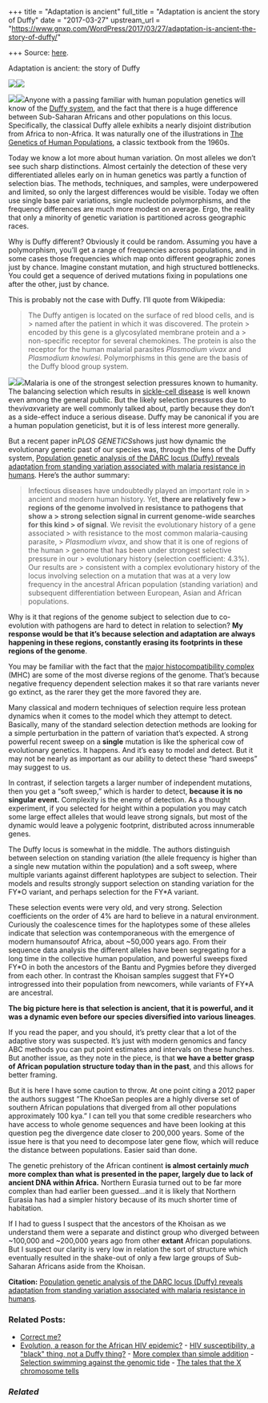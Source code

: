 +++
title = "Adaptation is ancient"
full_title = "Adaptation is ancient the story of Duffy"
date = "2017-03-27"
upstream_url = "https://www.gnxp.com/WordPress/2017/03/27/adaptation-is-ancient-the-story-of-duffy/"

+++
Source: [here](https://www.gnxp.com/WordPress/2017/03/27/adaptation-is-ancient-the-story-of-duffy/).

Adaptation is ancient: the story of Duffy

[![](https://i0.wp.com/gnxp.com/WordPress/wp-content/uploads/2017/03/journal.pgen_.1006560.g001.png?resize=600%2C450)![](https://i0.wp.com/gnxp.com/WordPress/wp-content/uploads/2017/03/journal.pgen_.1006560.g001.png?resize=600%2C450)](http://journals.plos.org/plosgenetics/article?id=10.1371/journal.pgen.1006560)

[![](https://i0.wp.com/gnxp.com/WordPress/wp-content/uploads/2017/03/41Tr20c6M3L._SX328_BO1204203200_.jpg?resize=250%2C378)![](https://i0.wp.com/gnxp.com/WordPress/wp-content/uploads/2017/03/41Tr20c6M3L._SX328_BO1204203200_.jpg?resize=250%2C378)](https://www.amazon.com/exec/obidos/ASIN/0486406938/geneexpressio-20)Anyone with a passing familiar with human population genetics will know of the [Duffy system](https://en.wikipedia.org/wiki/Duffy_antigen_system), and the fact that there is a huge difference between Sub-Saharan Africans and other populations on this locus. Specifically, the classical Duffy allele exhibits a nearly disjoint distribution from Africa to non-Africa. It was naturally one of the illustrations in [The Genetics of Human Populations](https://www.amazon.com/exec/obidos/ASIN/0486406938/geneexpressio-20), a classic textbook from the 1960s.

Today we know a lot more about human variation. On most alleles we don’t see such sharp distinctions. Almost certainly the detection of these very differentiated alleles early on in human genetics was partly a function of selection bias. The methods, techniques, and samples, were underpowered and limited, so only the largest differences would be visible. Today we often use single base pair variations, single nucleotide polymorphisms, and the frequency differences are much more modest on average. Ergo, the reality that only a minority of genetic variation is partitioned across geographic races.

Why is Duffy different? Obviously it could be random. Assuming you have a polymorphism, you’ll get a range of frequencies across populations, and in some cases those frequencies which map onto different geographic zones just by chance. Imagine constant mutation, and high structured bottlenecks. You could get a sequence of derived mutations fixing in populations one after the other, just by chance.

This is probably not the case with Duffy. I’ll quote from Wikipedia:

> The Duffy antigen is located on the surface of red blood cells, and is > named after the patient in which it was discovered. The protein > encoded by this gene is a glycosylated membrane protein and a > non-specific receptor for several chemokines. The protein is also the receptor for the human malarial parasites *Plasmodium vivax* and *Plasmodium knowlesi*. Polymorphisms in this gene are the basis of the Duffy blood group system.

[![](https://i0.wp.com/gnxp.com/WordPress/wp-content/uploads/2017/03/51-SOICQfSL._SX334_BO1204203200_.jpg?resize=250%2C371)![](https://i0.wp.com/gnxp.com/WordPress/wp-content/uploads/2017/03/51-SOICQfSL._SX334_BO1204203200_.jpg?resize=250%2C371)](https://www.amazon.com/exec/obidos/ASIN/0471409510/geneexpressio-20)Malaria is one of the strongest selection pressures known to humanity. The balancing selection which results in [sickle-cell disease](https://en.wikipedia.org/wiki/Sickle-cell_disease#Genetics) is well known even among the general public. But the likely selection pressures due to the*vivax*variety are well commonly talked about, partly because they don’t as a side-effect induce a serious disease. Duffy may be canonical if you are a human population geneticist, but it is of less interest more generally.

But a recent paper in*PLOS GENETICS*shows just how dynamic the evolutionary genetic past of our species was, through the lens of the Duffy system, [Population genetic analysis of the DARC locus (Duffy) reveals adaptation from standing variation associated with malaria resistance in humans](http://journals.plos.org/plosgenetics/article?id=10.1371/journal.pgen.1006560). Here’s the author summary:

> Infectious diseases have undoubtedly played an important role in > ancient and modern human history. Yet, **there are relatively few > regions of the genome involved in resistance to pathogens that show a > strong selection signal in current genome-wide searches for this kind > of signal**. We revisit the evolutionary history of a gene associated > with resistance to the most common malaria-causing parasite, > *Plasmodium* *vivax*, and show that it is one of regions of the human > genome that has been under strongest selective pressure in our > evolutionary history (selection coefficient: 4.3%). Our results are > consistent with a complex evolutionary history of the locus involving selection on a mutation that was at a very low frequency in the ancestral African population (standing variation) and subsequent differentiation between European, Asian and African populations.

Why is it that regions of the genome subject to selection due to co-evolution with pathogens are hard to detect in relation to selection? **My response would be that it’s because selection and adaptation are always happening in these regions, constantly erasing its footprints in these regions of the genome**.

You may be familiar with the fact that the [major histocompatibility complex](https://en.wikipedia.org/wiki/Major_histocompatibility_complex) (MHC) are some of the most diverse regions of the genome. That’s because negative frequency dependent selection makes it so that rare variants never go extinct, as the rarer they get the more favored they are.

Many classical and modern techniques of selection require less protean dynamics when it comes to the model which they attempt to detect. Basically, many of the standard selection detection methods are looking for a simple perturbation in the pattern of variation that’s expected. A strong powerful recent sweep on a **single** mutation is like the spherical cow of evolutionary genetics. It happens. And it’s easy to model and detect. But it may not be nearly as important as our ability to detect these “hard sweeps” may suggest to us.

In contrast, if selection targets a larger number of independent mutations, then you get a “soft sweep,” which is harder to detect, **because it is no singular event.** Complexity is the enemy of detection. As a thought experiment, if you selected for height within a population you may catch some large effect alleles that would leave strong signals, but most of the dynamic would leave a polygenic footprint, distributed across innumerable genes.

The Duffy locus is somewhat in the middle. The authors distinguish between selection on standing variation (the allele frequency is higher than a single new mutation within the population) and a soft sweep, where multiple variants against different haplotypes are subject to selection. Their models and results strongly support selection on standing variation for the FY\*O variant, and perhaps selection for the FY\*A variant.

These selection events were very old, and very strong. Selection coefficients on the order of 4% are hard to believe in a natural environment. Curiously the coalescence times for the haplotypes some of these alleles indicate that selection was contemporaneous with the emergence of modern humans*out*of Africa, about \~50,000 years ago. From their sequence data analysis the different alleles have been segregating for a long time in the collective human population, and powerful sweeps fixed FY\*O in both the ancestors of the Bantu and Pygmies before they diverged from each other. In contrast the Khoisan samples suggest that FY\*O introgressed into their population from newcomers, while variants of FY\*A are ancestral.

**The big picture here is that selection is ancient, that it is powerful, and it was a dynamic even before our species diversified into various lineages**.

If you read the paper, and you should, it’s pretty clear that a lot of the adaptive story was suspected. It’s just with modern genomics and fancy ABC methods you can put point estimates and intervals on these hunches. But another issue, as they note in the piece, is that **we have a better grasp of African population structure today than in the past**, and this allows for better framing.

But it is here I have some caution to throw. At one point citing a 2012 paper the authors suggest “The KhoeSan peoples are a highly diverse set of southern African populations that diverged from all other populations approximately 100 kya.” I can tell you that some credible researchers who have access to whole genome sequences and have been looking at this question peg the divergence date closer to 200,000 years. Some of the issue here is that you need to decompose later gene flow, which will reduce the distance between populations. Easier said than done.

The genetic prehistory of the African continent **is almost certainly *much* more complex than what is presented in the paper, largely due to lack of ancient DNA within Africa.** Northern Eurasia turned out to be far more complex than had earlier been guessed…and it is likely that Northern Eurasia has had a simpler history because of its much shorter time of habitation.

If I had to guess I suspect that the ancestors of the Khoisan as we understand them were a separate and distinct group who diverged between \~100,000 and \~200,000 years ago from other **extant** African populations. But I suspect our clarity is very low in relation the sort of structure which eventually resulted in the shake-out of only a few large groups of Sub-Saharan Africans aside from the Khoisan.

**Citation:** [Population genetic analysis of the DARC locus (Duffy) reveals adaptation from standing variation associated with malaria resistance in humans](http://journals.plos.org/plosgenetics/article?id=10.1371/journal.pgen.1006560).

### Related Posts:

- [Correct me?](https://www.gnxp.com/WordPress/2006/03/29/correct-me/)
- [Evolution, a reason for the African HIV
  epidemic?](https://www.gnxp.com/WordPress/2008/07/16/evolution-a-reason-for-the-african-hiv-epidemic/) - [HIV susceptibility, a "black" thing, not a Duffy
  thing?](https://www.gnxp.com/WordPress/2008/07/19/hiv-susceptibility-a-black-thing-not-a-duffy-thing/) - [More complex than simple
  addition](https://www.gnxp.com/WordPress/2006/12/26/more-complex-than-simple-addition/) - [Selection swimming against the genomic
  tide](https://www.gnxp.com/WordPress/2017/10/22/selection-swimming-against-the-genomic-tide/) - [The tales that the X chromosome
  tells](https://www.gnxp.com/WordPress/2010/02/04/the-tales-that-the-x-chromosome-tells/)

### *Related*

[](https://www.addtoany.com/add_to/facebook?linkurl=https%3A%2F%2Fwww.gnxp.com%2FWordPress%2F2017%2F03%2F27%2Fadaptation-is-ancient-the-story-of-duffy%2F&linkname=Adaptation%20is%20ancient%3A%20the%20story%20of%20Duffy "Facebook")[](https://www.addtoany.com/add_to/twitter?linkurl=https%3A%2F%2Fwww.gnxp.com%2FWordPress%2F2017%2F03%2F27%2Fadaptation-is-ancient-the-story-of-duffy%2F&linkname=Adaptation%20is%20ancient%3A%20the%20story%20of%20Duffy "Twitter")[](https://www.addtoany.com/add_to/email?linkurl=https%3A%2F%2Fwww.gnxp.com%2FWordPress%2F2017%2F03%2F27%2Fadaptation-is-ancient-the-story-of-duffy%2F&linkname=Adaptation%20is%20ancient%3A%20the%20story%20of%20Duffy "Email")[](https://www.addtoany.com/share)
